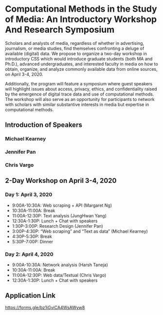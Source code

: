 # Computational Methods in the Study of Media: An Introductory Workshop And Research Symposium

Scholars and analysts of media, regardless of whether in advertising, journalism, or media studies, find themselves confronting a deluge of available (digital) data. We propose to organize a two-day workshop in introductory CSS which would introduce graduate students (both MA and Ph.D.), advanced undergraduates, and interested faculty in media on how to obtain, organize, and analyze commonly available data from online sources, on April 3-4, 2020.

Additionally, the program will feature a symposium where guest speakers will highlight issues about access, privacy, ethics, and confidentiality raised by the emergence of digital trace data and use of computational methods. The workshop will also serve as an opportunity for participants to network with scholars with similar substantive interests in media but expertise in computational methods.


## Introduction of Speakers 
### Michael Kearney

### Jennifer Pan

### Chris Vargo


## 2-Day Workshop on April 3-4, 2020
### Day 1: April 3, 2020 

* 9:00A-10:30A: Web scraping + API (Margaret Ng) 
* 10:30A-11:00A: Break
* 11:00A-12:30P: Text analysis (JungHwan Yang)
* 12:30A-1:30P: Lunch + Chat with speakers
* 1:30P-3:00P: Research Design (Jennifer Pan)
* 3:00P-4:30P: “Web scraping” and “Text as data” (Michael Kearney)
* 4:30P-5:30P: Break
* 5:30P-7:00P: Dinner

### Day 2: April 4, 2020  

* 9:00A-10:30A: Network analysis (Harsh Taneja)
* 10:30A-11:00A: Break
* 11:00A-12:30P: Web data/Textual (Chris Vargo)
* 12:30A-1:30P: Lunch + Chat with speakers

## Application Link
https://forms.gle/bz1iGviCA4WsAWyw8
